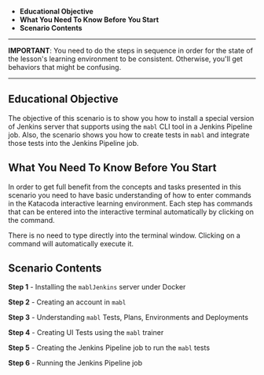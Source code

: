  * **Educational Objective**
 * **What You Need To Know Before You Start**
 * **Scenario Contents**
 
------

**IMPORTANT**: You need to do the steps in sequence in order for the state of the lesson's learning environment to be
consistent. Otherwise, you'll get behaviors that might be confusing.

------
 
## Educational Objective

The objective of this scenario is to show you how to install a special version of Jenkins server that supports using the `mabl` CLI tool in a Jenkins Pipeline job. Also, the scenario shows you how to create tests in `mabl` and integrate those tests into the Jenkins Pipeline job.



## What You Need To Know Before You Start
In order to get full benefit from the concepts and tasks presented in this scenario you need to have basic understanding
of how to enter commands in the Katacoda interactive learning environment. Each step has commands that can be entered
into the interactive terminal automatically by clicking on the command.

There is no need to type directly into the terminal window. Clicking on a command will automatically execute it.


## Scenario Contents

**Step 1** - Installing the `mablJenkins` server under Docker

**Step 2** - Creating an account in `mabl`

**Step 3** - Understanding `mabl` Tests, Plans, Environments and Deployments

**Step 4** - Creating UI Tests using the `mabl` trainer

**Step 5** - Creating the Jenkins Pipeline job to run the `mabl` tests 

**Step 6** - Running the Jenkins Pipeline job